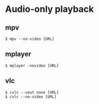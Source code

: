 # Audio-only playback

## mpv
```
$ mpv --no-video [URL]
```

## mplayer
```
$ mplayer -novideo [URL]
```

## vlc
```
$ cvlc --vout none [URL]
$ cvlc --no-video [URL]
```
